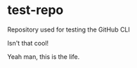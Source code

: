 # test-repo

Repository used for testing the GitHub CLI

Isn't that cool!

Yeah man, this is the life.
